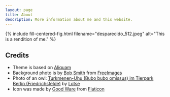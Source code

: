 ```yaml
---
layout: page
title: About
description: More information about me and this website.
---
```


{% include fill-centered-fig.html filename="desparecido_512.jpeg" alt="This is a rendition of me." %}

## Credits
* Theme is based on [Aliquam](https://github.com/grrinchas/aliquam)
* Background photo is by [Bob Smith](https://freeimages.com//photographer/brainloc-32259) from [FreeImages](https://freeimages.com/)
* Photo of an owl: [Turkmenen-Uhu (Bubo bubo omissus) im Tierpark Berlin (Friedrichsfelde)](https://en.wikipedia.org/wiki/Eurasian_eagle-owl#/media/File:Tierpark_Berlin,_Bubo_bubo_omissus,_252-357.JPG) by [Lotse](https://commons.wikimedia.org/wiki/User:Lotse)
* Icon was made by [Good Ware](https://www.flaticon.com/free-icon/owl_2068474) from [Flaticon](https://www.flaticon.com/) 

<!-- ## Contact form -->

<!-- {% include contact_form.html %} -->
